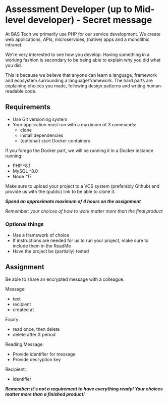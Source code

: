 # Assessment Developer (up to Mid-level developer) - Secret message

At BAS Tech we primarily use PHP for our service development. We create web applications, 
APIs, microservices, (native) apps and a monolithic intranet. 

We're very interested to see how you develop. Having something in a working fashion is
secondary to be being able to explain why you did what you did. 

This is because we believe that anyone can learn a language, framework and ecosystem 
surrounding a language/framework. The hard parts are explaining choices you made, following
design patterns and writing human-readable code. 

## Requirements

- Use Git versioning system
- Your application must run with a maximum of 3 commands:
  - clone
  - install dependencies
  - (optional) start Docker containers

If you forego the Docker part, we will be running it in a Docker instance running: 

- PHP ^8.1
- MySQL ^8.0
- Node ^17

Make sure to upload your project to a VCS system (preferably Github) and provide us with
the (public) link to be able to clone it. 

_**Spend an approximate maximum of 4 hours on the assignment**_

_Remember: your choices of how to work matter more than the final product_

### Optional things

- Use a framework of choice
- If instructions are needed for us to run your project, make sure to include them in the ReadMe
- Have the project be (partially) tested

## Assignment

Be able to share an encrypted message with a colleague. 

Message: 

- text
- recipient
- created at

Expiry:

- read once, then delete
- delete after X period

Reading Message:

- Provide identifier for message
- Provide decryption key

Recipient:

- identifier

_**Remember: it's not a requirement to have everything ready! Your choices matter more than
a finished product!**_



